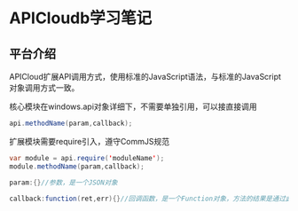 # APICloudb学习笔记



## 平台介绍



APICloud扩展API调用方式，使用标准的JavaScript语法，与标准的JavaScript对象调用方式一致。

核心模块在windows.api对象详细下，不需要单独引用，可以接直接调用

```java
api.methodName(param,callback);
```



扩展模块需要require引入，遵守CommJS规范

```java
var module = api.require('moduleName');
module.methodName(param,callback);
```

 



```java
param:{}//参数，是一个JSON对象
```



```java
callback:function(ret,err){}//回调函数，是一个Function对象，方法的结果是通过此函数返回
```





